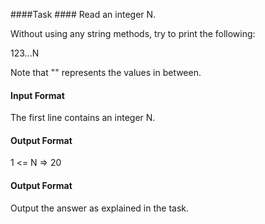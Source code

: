 ####Task ####
Read an integer N.

Without using any string methods, try to print the following:

123...N

Note that "" represents the values in between.

#### Input Format ####
The first line contains an integer N.

#### Output Format ####
1 <= N => 20

#### Output Format ####
Output the answer as explained in the task.
